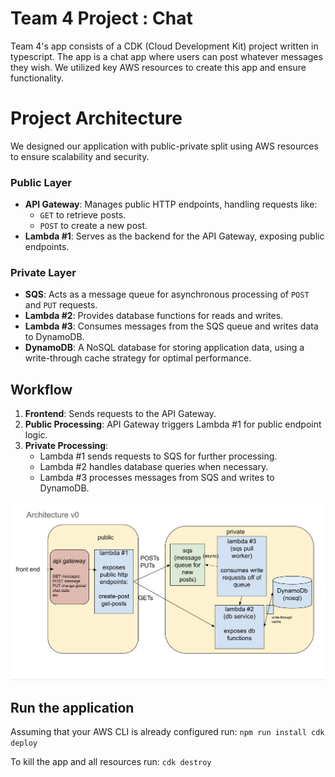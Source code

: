 # Team 4 Project : Chat

Team 4's app consists of a CDK (Cloud Development Kit) project written in typescript. The app is a chat app where users can post whatever messages they wish. We utilized key AWS resources to create this app and ensure functionality.

# Project Architecture
We designed our application with public-private split using AWS resources to ensure scalability and security.

### Public Layer
- **API Gateway**: Manages public HTTP endpoints, handling requests like:
  - `GET` to retrieve posts.
  - `POST` to create a new post.
- **Lambda #1**: Serves as the backend for the API Gateway, exposing public endpoints.

### Private Layer
- **SQS**: Acts as a message queue for asynchronous processing of `POST` and `PUT` requests.
- **Lambda #2**: Provides database functions for reads and writes.
- **Lambda #3**: Consumes messages from the SQS queue and writes data to DynamoDB.
- **DynamoDB**: A NoSQL database for storing application data, using a write-through cache strategy for optimal performance.

## Workflow
1. **Frontend**: Sends requests to the API Gateway.
2. **Public Processing**: API Gateway triggers Lambda #1 for public endpoint logic.
3. **Private Processing**:
   - Lambda #1 sends requests to SQS for further processing.
   - Lambda #2 handles database queries when necessary.
   - Lambda #3 processes messages from SQS and writes to DynamoDB.
   

<img src="https://github.com/clydeshtino/AWSApp/blob/main/misc/diagram.png" width="800" />

## Run the application
Assuming that your AWS CLI is already configured run:
        ```npm run install
           cdk deploy
            ```

To kill the app and all resources run:
      ```
        cdk destroy
          ```

